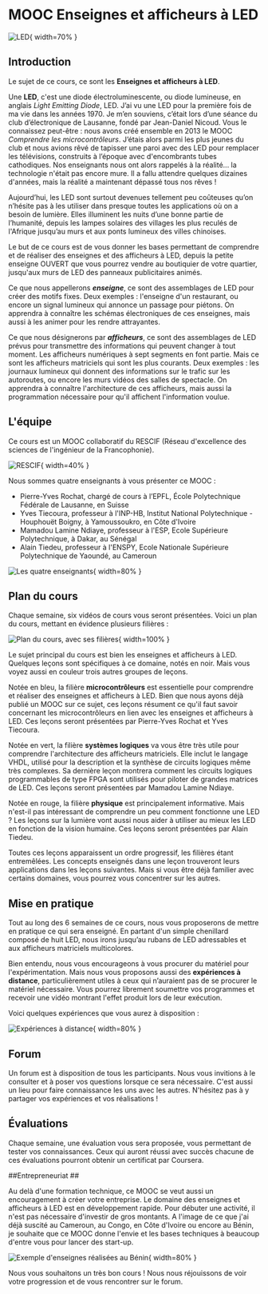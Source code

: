 
# MOOC Enseignes et afficheurs à LED

![LED](../../statiques/images/vignette.jpg "LED"){ width=70% }

## Introduction ##

Le sujet de ce cours, ce sont les **Enseignes et afficheurs à LED**.

Une __LED__, c'est une diode électroluminescente, ou diode lumineuse, en anglais *Light Emitting Diode*, LED. J’ai vu une LED pour la première fois de ma vie dans les années 1970. Je m’en souviens, c’était lors d’une séance du club d’électronique de Lausanne, fondé par Jean-Daniel Nicoud. Vous le connaissez peut-être : nous avons créé ensemble en 2013 le MOOC *Comprendre les microcontrôleurs*. J’étais alors parmi les plus jeunes du club et nous avions rêvé de tapisser une paroi avec des LED pour remplacer les télévisions, construits à l’époque avec d'encombrants tubes cathodiques. Nos enseignants nous ont alors rappelés à la réalité... la technologie n'était pas encore mure. Il a fallu attendre quelques dizaines d'années, mais la réalité a maintenant dépassé tous nos rêves !

Aujourd’hui, les LED sont surtout devenues tellement peu coûteuses qu’on n’hésite pas à les utiliser dans presque toutes les applications où on a besoin de lumière. Elles illuminent les nuits d’une bonne partie de l’humanité, depuis les lampes solaires des villages les plus reculés de l'Afrique jusqu’au murs et aux ponts lumineux des villes chinoises.

Le but de ce cours est de vous donner les bases permettant de comprendre et de réaliser des enseignes et des afficheurs à LED, depuis la petite enseigne OUVERT que vous pourrez vendre au boutiquier de votre quartier, jusqu'aux murs de LED des panneaux publicitaires animés.

Ce que nous appellerons __*enseigne*__, ce sont des assemblages de LED pour créer des motifs fixes. Deux exemples : l'enseigne d'un restaurant, ou encore un signal lumineux qui annonce un passage pour piétons. On apprendra à connaître les schémas électroniques de ces enseignes, mais aussi à les animer pour les rendre attrayantes.

Ce que nous désignerons par __*afficheurs*__, ce sont des assemblages de LED prévus pour transmettre des informations qui peuvent changer à tout moment. Les afficheurs numériques à sept segments en font partie. Mais ce sont les afficheurs matriciels qui sont les plus courants. Deux exemples : les journaux lumineux qui donnent des informations sur le trafic sur les autoroutes, ou encore les murs vidéos des salles de spectacle. On apprendra à connaître l'architecture de ces afficheurs, mais aussi la programmation nécessaire pour qu'il affichent l'information voulue.


## L'équipe ##

Ce cours est un MOOC collaboratif du RESCIF (Réseau d'excellence des sciences de l'ingénieur de la Francophonie).

![RESCIF](../../statiques/images/logo-rescif.jpg "RESCIF"){ width=40% }

Nous sommes quatre enseignants à vous présenter ce MOOC :

* Pierre-Yves Rochat, chargé de cours à l’EPFL, École Polytechnique Fédérale de Lausanne, en Suisse
* Yves Tiecoura, professeur à l'INP-HB, Institut National Polytechnique - Houphouët Boigny, à Yamoussoukro, en Côte d'Ivoire
* Mamadou Lamine Ndiaye, professeur à l'ESP, Ecole Supérieure Polytechnique, à Dakar, au Sénégal
* Alain Tiedeu, professeur à l'ENSPY, Ecole Nationale Supérieure Polytechnique de Yaoundé, au Cameroun

![Les quatre enseignants](images/visages-sigles-vert.svg "Les quatre enseignants"){ width=80% }


## Plan du cours ##

Chaque semaine, six vidéos de cours vous seront présentées. Voici un plan du cours, mettant en évidence plusieurs filières :

![Plan du cours, avec ses filières](images/structure-coul-cadre-b.svg "Plan du cours, avec ses filières"){ width=100% }

Le sujet principal du cours est bien les enseignes et afficheurs à LED. Quelques leçons sont spécifiques à ce domaine, notés en noir. Mais vous voyez aussi en couleur trois autres groupes de leçons.

Notée en bleu, la filière **microcontrôleurs** est essentielle pour comprendre et réaliser des enseignes et afficheurs à LED. Bien que nous ayons déjà publié un MOOC sur ce sujet, ces leçons résument ce qu'il faut savoir concernant les microcontrôleurs en lien avec les enseignes et afficheurs à LED. Ces leçons seront présentées par Pierre-Yves Rochat et Yves Tiecoura.

Notée en vert, la filière **systèmes logiques** va vous être très utile pour comprendre l'architecture des afficheurs matriciels. Elle inclut le langage VHDL, utilisé pour la description et la synthèse de circuits logiques même très complexes. Sa dernière leçon montrera comment les circuits logiques programmables de type FPGA sont utilisés pour piloter de grandes matrices de LED. Ces leçons seront présentées par Mamadou Lamine Ndiaye.

Notée en rouge, la filière **physique** est principalement informative. Mais n'est-il pas intéressant de comprendre un peu comment fonctionne une LED ? Les leçons sur la lumière vont aussi nous aider à utiliser au mieux les LED en fonction de la vision humaine. Ces leçons seront présentées par Alain Tiedeu.

Toutes ces leçons apparaissent un ordre progressif, les filières étant entremêlées. Les concepts enseignés dans une leçon trouveront leurs applications dans les leçons suivantes. Mais si vous être déjà familier avec certains domaines, vous pourrez vous concentrer sur les autres.


## Mise en pratique ##

Tout au long des 6 semaines de ce cours, nous vous proposerons de mettre en pratique ce qui sera enseigné. En partant d'un simple chenillard composé de huit LED, nous irons jusqu’au rubans de LED adressables et aux afficheurs matriciels multicolores.

Bien entendu, nous vous encourageons à vous procurer du matériel pour l'expérimentation. Mais nous vous proposons aussi des __expériences à distance__, particulièrement utiles à ceux qui n’auraient pas de se procurer le matériel nécessaire. Vous pourrez librement soumettre vos programmes et recevoir une vidéo montrant l'effet produit lors de leur exécution.

Voici quelques expériences que vous aurez à disposition :

![Expériences à distance](images/experiences-cor.jpg "Expériences à distance"){ width=80% }


## Forum ##

Un forum est à disposition de tous les participants. Nous vous invitions à le consulter et à poser vos questions lorsque ce sera nécessaire. C'est aussi un lieu pour faire connaissance les uns avec les autres. N'hésitez pas à y partager vos expériences et vos réalisations !


## Évaluations ##

Chaque semaine, une évaluation vous sera proposée, vous permettant de tester vos connaissances. Ceux qui auront réussi avec succès chacune de ces évaluations pourront obtenir un certificat par Coursera.


##Entrepreneuriat ##

Au delà d'une formation technique, ce MOOC se veut aussi un encouragement à créer votre entreprise. Le domaine des enseignes et afficheurs à LED est en développement rapide. Pour débuter une activité, il n'est pas nécessaire d'investir de gros montants. A l'image de ce que j'ai déjà suscité au Cameroun, au Congo, en Côte d'Ivoire ou encore au Bénin, je souhaite que ce MOOC donne l'envie et les bases techniques à beaucoup d'entre vous pour lancer des start-up.

![Exemple d'enseignes réalisées au Bénin](images/enseignes.svg "Exemple d'enseignes réalisées au Bénin"){ width=80% }

Nous vous souhaitons un très bon cours ! Nous nous réjouissons de voir votre progression et de vous rencontrer sur le forum.




